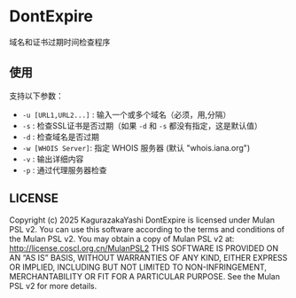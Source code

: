 # DontExpire

域名和证书过期时间检查程序

## 使用

支持以下参数：

- `-u [URL1,URL2...]` : 输入一个或多个域名（必须，用,分隔）
- `-s` : 检查SSL证书是否过期（如果 `-d` 和 `-s` 都没有指定，这是默认值）
- `-d` : 检查域名是否过期
- `-w [WHOIS Server]`: 指定 WHOIS 服务器 (默认 "whois.iana.org")
- `-v` : 输出详细内容
- `-p` : 通过代理服务器检查

## LICENSE

Copyright (c) 2025 KagurazakaYashi DontExpire is licensed under Mulan PSL v2. You can use this software according to the terms and conditions of the Mulan PSL v2. You may obtain a copy of Mulan PSL v2 at: http://license.coscl.org.cn/MulanPSL2 THIS SOFTWARE IS PROVIDED ON AN “AS IS” BASIS, WITHOUT WARRANTIES OF ANY KIND, EITHER EXPRESS OR IMPLIED, INCLUDING BUT NOT LIMITED TO NON-INFRINGEMENT, MERCHANTABILITY OR FIT FOR A PARTICULAR PURPOSE. See the Mulan PSL v2 for more details.
